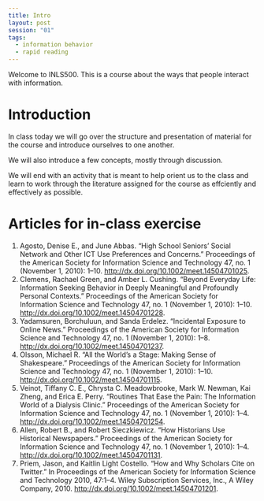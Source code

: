 ```yaml
---
title: Intro
layout: post
session: "01"
tags: 
  - information behavior
  - rapid reading
---
```


Welcome to INLS500. 
This is a course about the ways that people interact with information. 

<excerpt/>

# Introduction

In class today we will go over the structure and presentation of material for the course and introduce ourselves to one another. 

We will also introduce a few concepts, mostly through discussion. 

We will end with an activity that is meant to help orient us to the class and learn to work through the literature assigned for the course as effciently and effectively as possible.

# Articles for in-class exercise

  1. Agosto, Denise E., and June Abbas. “High School Seniors’ Social Network and Other ICT Use Preferences and Concerns.” Proceedings of the American Society for Information Science and Technology 47, no. 1 (November 1, 2010): 1–10. http://dx.doi.org/10.1002/meet.14504701025.
  2. Clemens, Rachael Green, and Amber L. Cushing. “Beyond Everyday Life: Information Seeking Behavior in Deeply Meaningful and Profoundly Personal Contexts.” Proceedings of the American Society for Information Science and Technology 47, no. 1 (November 1, 2010): 1–10. http://dx.doi.org/10.1002/meet.14504701228.
  3. Yadamsuren, Borchuluun, and Sanda Erdelez. “Incidental Exposure to Online News.” Proceedings of the American Society for Information Science and Technology 47, no. 1 (November 1, 2010): 1–8. http://dx.doi.org/10.1002/meet.14504701237.
  4. Olsson, Michael R. “All the World’s a Stage: Making Sense of Shakespeare.” Proceedings of the American Society for Information Science and Technology 47, no. 1 (November 1, 2010): 1–10. http://dx.doi.org/10.1002/meet.14504701115.
  5. Veinot, Tiffany C. E., Chrysta C. Meadowbrooke, Mark W. Newman, Kai Zheng, and Erica E. Perry. “Routines That Ease the Pain: The Information World of a Dialysis Clinic.” Proceedings of the American Society for Information Science and Technology 47, no. 1 (November 1, 2010): 1–4. http://dx.doi.org/10.1002/meet.14504701254.
  6. Allen, Robert B., and Robert Sieczkiewicz. “How Historians Use Historical Newspapers.” Proceedings of the American Society for Information Science and Technology 47, no. 1 (November 1, 2010): 1–4. http://dx.doi.org/10.1002/meet.14504701131.
  7. Priem, Jason, and Kaitlin Light Costello. “How and Why Scholars Cite on Twitter.” In Proceedings of the American Society for Information Science and Technology 2010, 47:1–4. Wiley Subscription Services, Inc., A Wiley Company, 2010. http://dx.doi.org/10.1002/meet.14504701201.